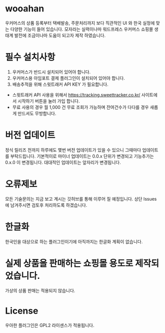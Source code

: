 # wooahan

우커머스의 상품 등록부터 택배발송, 주문처리까지 보다 직관적인 UI 와 한국 실정에 맞는 다양한 기능이 들어 있습니다.
모자라는 실력이나마 워드프레스 우커머스 쇼핑몰 생태계 발전에 조금이나마 도움이 되고자 제작 하였습니다.

# 필수 설치사항

1. 우커머스가 반드시 설치되어 있어야 합니다.
2. 우커머스용 아임포트 결제 플러그인이 설치되어 있어야 합니다.
3. 배송추적을 위해 스윗트래커 API KEY 가 필요합니다.
  - 스윗트래커 API 사용을 위해서 https://tracking.sweettracker.co.kr/ 사이트에서 시작하기 버튼을 눌러 가입 합니다.
  - 무료 사용의 경우 월 1,000 건 무료 조회가 가능하며 잔여건수가 다다를 경우 새롭게 만드셔도 무방합니다.

# 버전 업데이트

정식 릴리즈 전까지 하루에도 몇번 버전 업데이트가 있을 수 있으니 그때마다 업데이트를 부탁드립니다.
기본적이로 마이너 업데이트는 0.0.x 단위가 변경되고 기능추가는 0.x.0 이 변경됩니다. 대대적인 업데이트는 앞자리가 변경됩니다.

# 오류제보

모든 기술문의는 지금 보고 계시는 깃허브를 통해 이루어 질 예정입니다.
상단 Issues 에 남겨주시면 검토후 처리하도록 하겠습니다.

# 한글화

한국인을 대상으로 하는 플러그인이기에 아직까지는 한글화 계획이 없습니다.

# 실제 상품을 판매하는 쇼핑몰 용도로 제작되었습니다.

가상의 상품 판매는 적용되지 않습니다.

# License

우아한 플러그인은 GPL2 라이센스가 적용됩니다.
